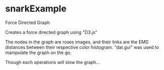 # snarkExample
Force Directed Graph

Creates a force directed graph using "D3.js"

The nodes in the graph are roses images, and their links are the EMD distances between their respective color histogram.
"dat.gui" was used to manipulate the graph on the go.

Though each operations will slow the graph...
